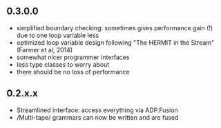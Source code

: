 0.3.0.0
-------

- simplified boundary checking: sometimes gives performance gain (!) due to one
  loop variable less
- optimized loop variable design following "The HERMIT in the Stream" (Farmer
  et al, 2014)
- somewhat nicer programmer interfaces
- less type classes to worry about
- there should be no loss of performance

0.2.x.x
-------

- Streamlined interface: access everything via ADP.Fusion
- /Multi-tape/ grammars can now be written and are fused

